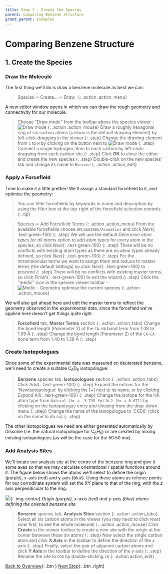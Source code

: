 ```yaml
---
title: Step 1 - Create the Species
parent: Comparing Benzene Structure
grand_parent: Examples
---
```

# Comparing Benzene Structure

## 1. Create the Species

### Draw the Molecule

The first thing we'll do is draw a benzene molecule as best we can:

> Species &#8680; Create... &#8680; Draw_
{: .action .action_menu}

A new editor window opens in which we can draw the rough geometry and connectivity for our molecule.

> Choose "Draw mode" from the toolbar above the species viewer - ![Draw mode](../icons/viewer_edit.png)
{: .action .action_mouse}
> Draw a roughly hexagonal ring of six carbon atoms (carbon is the default drawing element) by left-click-dragging in the viewer
{: .step}
> Change the drawing element from `C` to `H` by clicking on the button next to ![Draw mode](../icons/viewer_edit.png)
{: .step}
> Connect a single hydrogen atom to each carbon by left-click-dragging from each carbon site 
{: .step}
> Click **OK** to close the editor and create the new species
{: .step}
> Double-click on the new species' tab and change its name to `Benzene`
{: .action .action_edit}

### Apply a Forcefield

Time to make it a little prettier!  We'll assign a standard forcefield to it, and optimise the geometry:

> You can filter forcefields by keywords in name and description by using the filter box at the top-right of the forcefield selection controls.
{: .tip}

> Species &#8680; Add Forcefield Terms
{: .action .action_menu}
> From the available forcefields choose `OPLSAA2005/Aromatics` and click _Next_{: .text-green-100}
{: .step}
> We will use the default _Determine atom types for all atoms_ option to add atom types for every atom in the species, so click _Next_{: .text-green-100}
{: .step}
> There will be no conflicts with existing atom types as there are no atom types already defined, so click _Next_{: .text-green-100}
{: .step}
> For the intramolecular terms we want to assign them and reduce to master terms (the default settings) so click _Next_{: .text-green-100} to proceed
{: .step}
> There will be no conflicts with existing master terms, so click _Finish_{: .text-green-100} to exit the wizard
{: .step}
> Click the "medic" icon in the species viewer toolbar - ![Medic - Geometry optimise the current species](../icons/viewer_medic.png)
{: .action .action_mouse}

We will also get ahead here and edit the master terms to reflect the geometry observed in the experimental data, since the forcefield we've applied here doesn't get things quite right.

> **Forcefield** tab, **Master Terms** section
{: .action .action_tabs}
> Change the bond length (_Parameter 2_) of the `CA-HA` bond term from 1.08 to 1.09 &#8491;
{: .step}
> Change the bond length (_Parameter 2_) of the `CA-CA` bond term from 1.40 to 1.38 &#8491;
{: .step}

### Create Isotopologues

Since some of the experimental data was measured on deuterated benzene, we'll need to create a suitable C<sub>6</sub>D<sub>6</sub> isotopologue:

> **Benzene** species tab, **Isotopologues** section
{: .action .action_tabs}
> Click _Add_{: .text-green-100}
{: .step}
> Expand the entries for the 'NewIsotopologue' by clicking the [+] next to its name, or by clicking _Expand All_{: .text-green-100}
{: .step}
> Change the isotope for the HA atom type from `Natural (bc = -3.739 fm)` to `2 (bc = 6.671)` by clicking on the isotopologue entry and chosing from the drop-down menu
{: .step}
> Change the name of the isotopologue to 'C6D6' (click on the name to do so)
{: .step}

The other isotopologues we need are either generated automatically by Dissolve (i.e. the natural isotopologue for C<sub>6</sub>H<sub>6</sub>) or are created by mixing existing isotopologues (as will be the case for the 50:50 mix).

### Add Analysis Sites

We'll locate our analysis site at the centre of the benzene ring and give it some axes so that we may calculate orientational / spatial functions around it. The figure below shows the atoms we'll select to define the origin (purple), x-axis (red) and y-axis (blue). Using these atoms as refence points for our corrodinate system will set the XY plane to that of the ring, with the _z_ axis perpendicular to the ring.

![](site.png){: .img-centre}
*Origin (purple), x-axis (red) and y-axis (blue) atoms defining the oriented benzene site*

> **Benzene** species tab, **Analysis Sites** section
{: .action .action_tabs}
> Select all six carbon atoms in the viewer (you may need to click _reset view_ first, to see the whole molecule)
{: .action .action_mouse}
> Click **Create** in the viewer toolbar to create a new site with the origin at the center between these six atoms
{: .step}
> Now select the single carbon atom and click **X Axis** in the toolbar to define the direction of the _x_ axis
{: .step}
> Finally, select the pair of adjacent carbon atoms and click **Y Axis** in the toolbar to define the direction of the _y_ axis
{: .step}
> Rename the site to `COG` by double-clicking `C6`
{: .action action_edit}

[Back to Overview](index.md){: .btn }   [Next Step](step2.md){: .btn .right}
